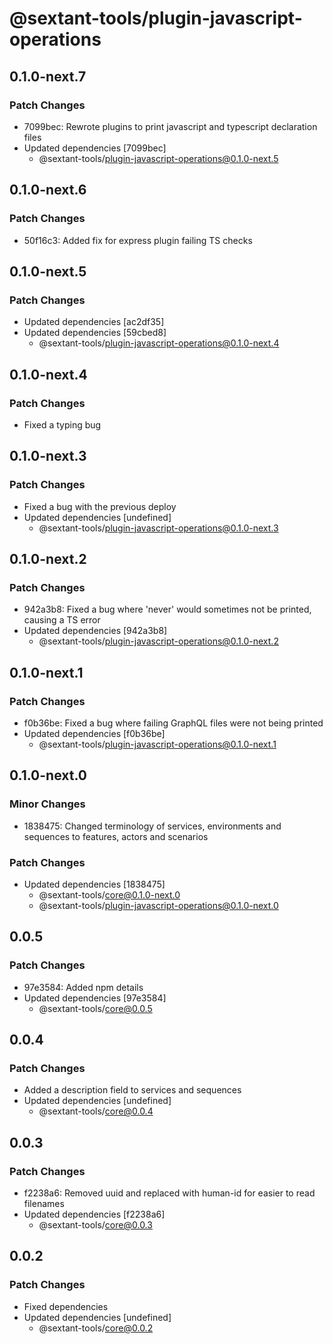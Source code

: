 # @sextant-tools/plugin-javascript-operations

## 0.1.0-next.7

### Patch Changes

- 7099bec: Rewrote plugins to print javascript and typescript declaration files
- Updated dependencies [7099bec]
  - @sextant-tools/plugin-javascript-operations@0.1.0-next.5

## 0.1.0-next.6

### Patch Changes

- 50f16c3: Added fix for express plugin failing TS checks

## 0.1.0-next.5

### Patch Changes

- Updated dependencies [ac2df35]
- Updated dependencies [59cbed8]
  - @sextant-tools/plugin-javascript-operations@0.1.0-next.4

## 0.1.0-next.4

### Patch Changes

- Fixed a typing bug

## 0.1.0-next.3

### Patch Changes

- Fixed a bug with the previous deploy
- Updated dependencies [undefined]
  - @sextant-tools/plugin-javascript-operations@0.1.0-next.3

## 0.1.0-next.2

### Patch Changes

- 942a3b8: Fixed a bug where 'never' would sometimes not be printed, causing a TS error
- Updated dependencies [942a3b8]
  - @sextant-tools/plugin-javascript-operations@0.1.0-next.2

## 0.1.0-next.1

### Patch Changes

- f0b36be: Fixed a bug where failing GraphQL files were not being printed
- Updated dependencies [f0b36be]
  - @sextant-tools/plugin-javascript-operations@0.1.0-next.1

## 0.1.0-next.0

### Minor Changes

- 1838475: Changed terminology of services, environments and sequences to features, actors and scenarios

### Patch Changes

- Updated dependencies [1838475]
  - @sextant-tools/core@0.1.0-next.0
  - @sextant-tools/plugin-javascript-operations@0.1.0-next.0

## 0.0.5

### Patch Changes

- 97e3584: Added npm details
- Updated dependencies [97e3584]
  - @sextant-tools/core@0.0.5

## 0.0.4

### Patch Changes

- Added a description field to services and sequences
- Updated dependencies [undefined]
  - @sextant-tools/core@0.0.4

## 0.0.3

### Patch Changes

- f2238a6: Removed uuid and replaced with human-id for easier to read filenames
- Updated dependencies [f2238a6]
  - @sextant-tools/core@0.0.3

## 0.0.2

### Patch Changes

- Fixed dependencies
- Updated dependencies [undefined]
  - @sextant-tools/core@0.0.2

